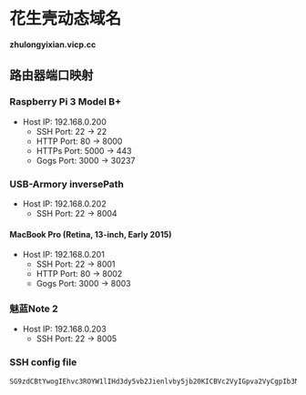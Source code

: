 # 花生壳动态域名

**zhulongyixian.vicp.cc**

## 路由器端口映射

### Raspberry Pi 3 Model B+

- Host IP: 192.168.0.200
	- SSH Port: 22 -> 22
	- HTTP Port: 80 -> 8000
	- HTTPs Port: 5000 -> 443
	- Gogs Port: 3000 -> 30237

### USB-Armory inversePath 

- Host IP: 192.168.0.202
	- SSH Port: 22 -> 8004

#### MacBook Pro (Retina, 13-inch, Early 2015)

- Host IP: 192.168.0.201
	- SSH Port: 22 -> 8001
	- HTTP Port: 80 -> 8002
	- Gogs Port: 3000 -> 8003

### 魅蓝Note 2

- Host IP: 192.168.0.203
	- SSH Port: 22 -> 8005


### SSH config file

```
SG9zdCBtYwogIEhvc3ROYW1lIHd3dy5vb2Jienlvby5jb20KICBVc2VyIGpva2VyCgpIb3N0IGthbGkKCUhvc3ROYW1lIHpodWxvbmd5aXhpYW4udmljcC5jYwoJVXNlciByb290CiAgICBQb3J0IDgwMDQKCkhvc3QgcGhvbmUKICAgIEhvc3ROYW1lIHpodWxvbmd5aXhpYW4udmljcC5jYwogICAgVXNlciBhbmRyb2lkCiAgICBQb3J0IDgwMDUKCkhvc3QgcGkKICAgIEhvc3ROYW1lIHpodWxvbmd5aXhpYW4udmljcC5jYwogICAgVXNlciBwaQo=
```

